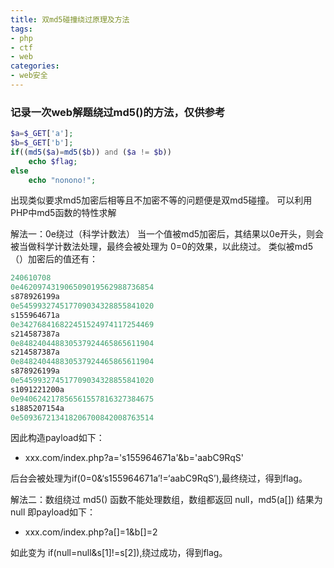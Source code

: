 ```yaml
---
title: 双md5碰撞绕过原理及方法
tags: 
- php 
- ctf 
- web
categories: 
- web安全
---
```




### 记录一次web解题绕过md5()的方法，仅供参考

```php
$a=$_GET['a'];
$b=$_GET['b'];
if((md5($a)=md5($b)) and ($a != $b))
	echo $flag;
else
	echo "nonono!";
```

出现类似要求md5加密后相等且不加密不等的问题便是双md5碰撞。
可以利用PHP中md5函数的特性求解

解法一：0e绕过（科学计数法）
当一个值被md5加密后，其结果以0e开头，则会被当做科学计数法处理，最终会被处理为 0=0的效果，以此绕过。
类似被md5（）加密后的值还有：

```php
240610708
0e462097431906509019562988736854
s878926199a
0e545993274517709034328855841020
s155964671a
0e342768416822451524974117254469
s214587387a
0e848240448830537924465865611904
s214587387a
0e848240448830537924465865611904
s878926199a
0e545993274517709034328855841020
s1091221200a
0e940624217856561557816327384675
s1885207154a
0e509367213418206700842008763514

```

因此构造payload如下：

+ xxx.com/index.php?a='s155964671a'&b='aabC9RqS'



后台会被处理为if(0=0&‘s155964671a’!=‘aabC9RqS’),最终绕过，得到flag。

解法二：数组绕过
md5() 函数不能处理数组，数组都返回 null，md5(a[]) 结果为 null
即payload如下：

+ xxx.com/index.php?a[]=1&b[]=2

如此变为 if(null=null&s[1]!=s[2]),绕过成功，得到flag。